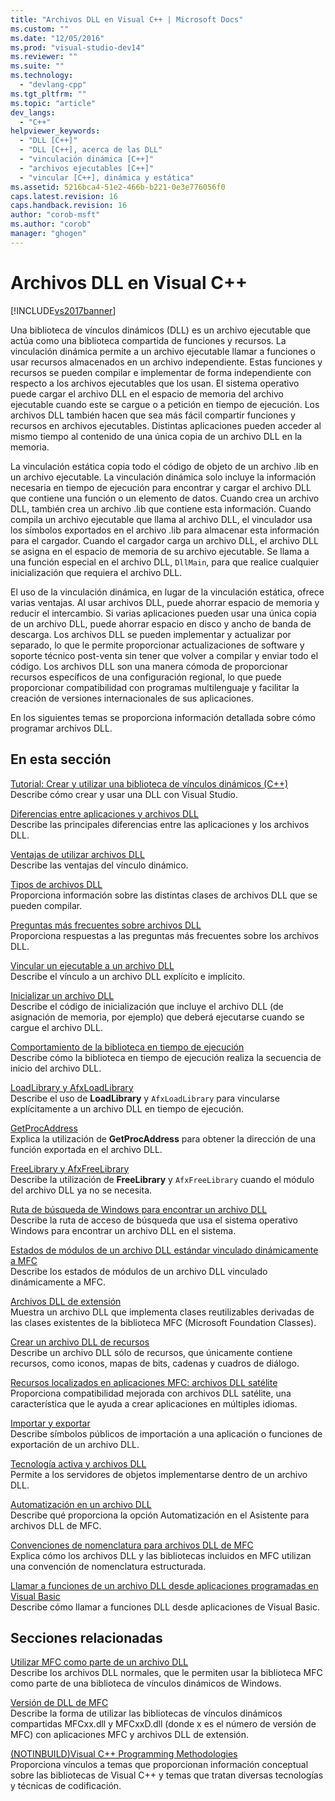 ```yaml
---
title: "Archivos DLL en Visual C++ | Microsoft Docs"
ms.custom: ""
ms.date: "12/05/2016"
ms.prod: "visual-studio-dev14"
ms.reviewer: ""
ms.suite: ""
ms.technology: 
  - "devlang-cpp"
ms.tgt_pltfrm: ""
ms.topic: "article"
dev_langs: 
  - "C++"
helpviewer_keywords: 
  - "DLL [C++]"
  - "DLL [C++], acerca de las DLL"
  - "vinculación dinámica [C++]"
  - "archivos ejecutables [C++]"
  - "vincular [C++], dinámica y estática"
ms.assetid: 5216bca4-51e2-466b-b221-0e3e776056f0
caps.latest.revision: 16
caps.handback.revision: 16
author: "corob-msft"
ms.author: "corob"
manager: "ghogen"
---
```

# Archivos DLL en Visual C++
[!INCLUDE[vs2017banner](../assembler/inline/includes/vs2017banner.md)]

Una biblioteca de vínculos dinámicos \(DLL\) es un archivo ejecutable que actúa como una biblioteca compartida de funciones y recursos.  La vinculación dinámica permite a un archivo ejecutable llamar a funciones o usar recursos almacenados en un archivo independiente.  Estas funciones y recursos se pueden compilar e implementar de forma independiente con respecto a los archivos ejecutables que los usan.  El sistema operativo puede cargar el archivo DLL en el espacio de memoria del archivo ejecutable cuando este se cargue o a petición en tiempo de ejecución.  Los archivos DLL también hacen que sea más fácil compartir funciones y recursos en archivos ejecutables.  Distintas aplicaciones pueden acceder al mismo tiempo al contenido de una única copia de un archivo DLL en la memoria.  
  
 La vinculación estática copia todo el código de objeto de un archivo .lib en un archivo ejecutable.  La vinculación dinámica solo incluye la información necesaria en tiempo de ejecución para encontrar y cargar el archivo DLL que contiene una función o un elemento de datos.  Cuando crea un archivo DLL, también crea un archivo .lib que contiene esta información.  Cuando compila un archivo ejecutable que llama al archivo DLL, el vinculador usa los símbolos exportados en el archivo .lib para almacenar esta información para el cargador.  Cuando el cargador carga un archivo DLL, el archivo DLL se asigna en el espacio de memoria de su archivo ejecutable.  Se llama a una función especial en el archivo DLL, `DllMain`, para que realice cualquier inicialización que requiera el archivo DLL.  
  
 El uso de la vinculación dinámica, en lugar de la vinculación estática, ofrece varias ventajas.  Al usar archivos DLL, puede ahorrar espacio de memoria y reducir el intercambio.  Si varias aplicaciones pueden usar una única copia de un archivo DLL, puede ahorrar espacio en disco y ancho de banda de descarga.  Los archivos DLL se pueden implementar y actualizar por separado, lo que le permite proporcionar actualizaciones de software y soporte técnico post\-venta sin tener que volver a compilar y enviar todo el código.  Los archivos DLL son una manera cómoda de proporcionar recursos específicos de una configuración regional, lo que puede proporcionar compatibilidad con programas multilenguaje y facilitar la creación de versiones internacionales de sus aplicaciones.  
  
 En los siguientes temas se proporciona información detallada sobre cómo programar archivos DLL.  
  
## En esta sección  
 [Tutorial: Crear y utilizar una biblioteca de vínculos dinámicos \(C\+\+\)](../build/walkthrough-creating-and-using-a-dynamic-link-library-cpp.md)  
 Describe cómo crear y usar una DLL con Visual Studio.  
  
 [Diferencias entre aplicaciones y archivos DLL](../build/differences-between-applications-and-dlls.md)  
 Describe las principales diferencias entre las aplicaciones y los archivos DLL.  
  
 [Ventajas de utilizar archivos DLL](../build/advantages-of-using-dlls.md)  
 Describe las ventajas del vínculo dinámico.  
  
 [Tipos de archivos DLL](../build/kinds-of-dlls.md)  
 Proporciona información sobre las distintas clases de archivos DLL que se pueden compilar.  
  
 [Preguntas más frecuentes sobre archivos DLL](../build/dll-frequently-asked-questions.md)  
 Proporciona respuestas a las preguntas más frecuentes sobre los archivos DLL.  
  
 [Vincular un ejecutable a un archivo DLL](../build/linking-an-executable-to-a-dll.md)  
 Describe el vínculo a un archivo DLL explícito e implícito.  
  
 [Inicializar un archivo DLL](../build/initializing-a-dll.md)  
 Describe el código de inicialización que incluye el archivo DLL \(de asignación de memoria, por ejemplo\) que deberá ejecutarse cuando se cargue el archivo DLL.  
  
 [Comportamiento de la biblioteca en tiempo de ejecución](../build/run-time-library-behavior.md)  
 Describe cómo la biblioteca en tiempo de ejecución realiza la secuencia de inicio del archivo DLL.  
  
 [LoadLibrary y AfxLoadLibrary](../build/loadlibrary-and-afxloadlibrary.md)  
 Describe el uso de **LoadLibrary** y `AfxLoadLibrary` para vincularse explícitamente a un archivo DLL en tiempo de ejecución.  
  
 [GetProcAddress](../build/getprocaddress.md)  
 Explica la utilización de **GetProcAddress** para obtener la dirección de una función exportada en el archivo DLL.  
  
 [FreeLibrary y AfxFreeLibrary](../build/freelibrary-and-afxfreelibrary.md)  
 Describe la utilización de **FreeLibrary** y `AfxFreeLibrary` cuando el módulo del archivo DLL ya no se necesita.  
  
 [Ruta de búsqueda de Windows para encontrar un archivo DLL](../build/search-path-used-by-windows-to-locate-a-dll.md)  
 Describe la ruta de acceso de búsqueda que usa el sistema operativo Windows para encontrar un archivo DLL en el sistema.  
  
 [Estados de módulos de un archivo DLL estándar vinculado dinámicamente a MFC](../build/module-states-of-a-regular-dll-dynamically-linked-to-mfc.md)  
 Describe los estados de módulos de un archivo DLL vinculado dinámicamente a MFC.  
  
 [Archivos DLL de extensión](../build/extension-dlls-overview.md)  
 Muestra un archivo DLL que implementa clases reutilizables derivadas de las clases existentes de la biblioteca MFC \(Microsoft Foundation Classes\).  
  
 [Crear un archivo DLL de recursos](../build/creating-a-resource-only-dll.md)  
 Describe un archivo DLL sólo de recursos, que únicamente contiene recursos, como iconos, mapas de bits, cadenas y cuadros de diálogo.  
  
 [Recursos localizados en aplicaciones MFC: archivos DLL satélite](../build/localized-resources-in-mfc-applications-satellite-dlls.md)  
 Proporciona compatibilidad mejorada con archivos DLL satélite, una característica que le ayuda a crear aplicaciones en múltiples idiomas.  
  
 [Importar y exportar](../build/importing-and-exporting.md)  
 Describe símbolos públicos de importación a una aplicación o funciones de exportación de un archivo DLL.  
  
 [Tecnología activa y archivos DLL](../build/active-technology-and-dlls.md)  
 Permite a los servidores de objetos implementarse dentro de un archivo DLL.  
  
 [Automatización en un archivo DLL](../build/automation-in-a-dll.md)  
 Describe qué proporciona la opción Automatización en el Asistente para archivos DLL de MFC.  
  
 [Convenciones de nomenclatura para archivos DLL de MFC](../build/naming-conventions-for-mfc-dlls.md)  
 Explica cómo los archivos DLL y las bibliotecas incluidos en MFC utilizan una convención de nomenclatura estructurada.  
  
 [Llamar a funciones de un archivo DLL desde aplicaciones programadas en Visual Basic](../build/calling-dll-functions-from-visual-basic-applications.md)  
 Describe cómo llamar a funciones DLL desde aplicaciones de Visual Basic.  
  
## Secciones relacionadas  
 [Utilizar MFC como parte de un archivo DLL](../mfc/tn011-using-mfc-as-part-of-a-dll.md)  
 Describe los archivos DLL normales, que le permiten usar la biblioteca MFC como parte de una biblioteca de vínculos dinámicos de Windows.  
  
 [Versión de DLL de MFC](../mfc/tn033-dll-version-of-mfc.md)  
 Describe la forma de utilizar las bibliotecas de vínculos dinámicos compartidas MFCxx.dll y MFCxxD.dll \(donde x es el número de versión de MFC\) con aplicaciones MFC y archivos DLL de extensión.  
  
 [\(NOTINBUILD\)Visual C\+\+ Programming Methodologies](http://msdn.microsoft.com/es-es/0822f806-fa81-4b65-bf0f-1e2921f30c95)  
 Proporciona vínculos a temas que proporcionan información conceptual sobre las bibliotecas de Visual C\+\+ y temas que tratan diversas tecnologías y técnicas de codificación.